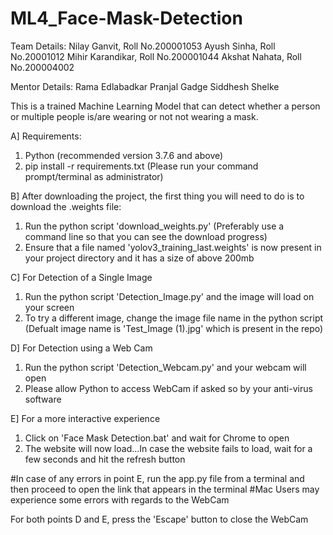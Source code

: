 # ML4_Face-Mask-Detection

Team Details:
Nilay Ganvit, Roll No.200001053
Ayush Sinha, Roll No.20001012
Mihir Karandikar, Roll No.200001044
Akshat Nahata, Roll No.200004002

Mentor Details:
Rama Edlabadkar
Pranjal Gadge
Siddhesh Shelke

This is a trained Machine Learning Model that can detect whether a person or multiple people is/are wearing or not not wearing a mask.

A] Requirements:
1) Python (recommended version 3.7.6 and above)
2) pip install -r requirements.txt   (Please run your command prompt/terminal as administrator) 

B] After downloading the project, the first thing you will need to do is to download the .weights file:
1) Run the python script 'download_weights.py' (Preferably use a command line so that you can see the download progress)
2) Ensure that a file named 'yolov3_training_last.weights' is now present in your project directory and it has a size of above 200mb

C] For Detection of a Single Image
1) Run the python script 'Detection_Image.py' and the image will load on your screen 
2) To try a different image, change the image file name in the python script  (Defualt image name is 'Test_Image (1).jpg' which is present in the repo) 

D] For Detection using a Web Cam
1) Run the python script 'Detection_Webcam.py' and your webcam will open
2) Please allow Python to access WebCam if asked so by your anti-virus software

E] For a more interactive experience
1) Click on 'Face Mask Detection.bat' and wait for Chrome to open
2) The website will now load...In case the website fails to load, wait for a few seconds and hit the refresh button

#In case of any errors in point E, run the app.py file from a terminal and then proceed to open the link that appears in the terminal
#Mac Users may experience some errors with regards to the WebCam

For both points D and E, press the 'Escape' button to close the WebCam

